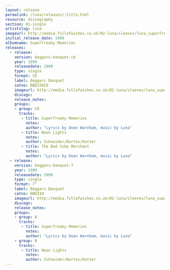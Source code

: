 ```yaml
---
layout: release
permalink: /luna/releases/:title.html
resource: discography
section: 01-single
artistslug: luna
imageurl: http://media.fullofwishes.co.uk/02-luna/sleeves/luna_superfreaky.jpg
initial_release_date: 1999
albumname: Superfreaky Memories
releases:
  - release: 
    version: beggars-banquet-cd
    year: 1999
    releasedate: 1999
    type: single
    format: CD
    label: Beggars Banquet
    catno: BBQ334CD
    imageurl: http://media.fullofwishes.co.uk/02-luna/sleeves/luna_superfreaky.jpg
    discogs: 
    release_notes: 
    groups:
    - group: CD
      tracks:
       - title: Superfreaky Memories
         notes: 
         author: "Lyrics by Dean Wareham, music by Luna"
       - title: Neon Lights
         notes: 
         author: Schneider/Bartos/Hutter
       - title: The Bad Vibe Merchant
         notes: 
         author: "Lyrics by Dean Wareham, music by Luna"
  - release: 
    version: beggars-banquet-7
    year: 1999
    releasedate: 1999
    type: single
    format: 7"
    label: Beggars Banquet
    catno: BBQ334
    imageurl: http://media.fullofwishes.co.uk/02-luna/sleeves/luna_superfreaky.jpg
    discogs: 
    release_notes: 
    groups:
    - group: A
      tracks: 
       - title: Superfreaky Memories
         notes: 
         author: "Lyrics by Dean Wareham, music by Luna"
    - group: B
      tracks: 
       - title: Neon Lights
         notes: 
         author: Schneider/Bartos/Hutter
---
```

